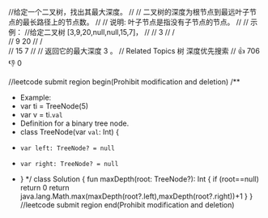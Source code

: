 //给定一个二叉树，找出其最大深度。 
//
// 二叉树的深度为根节点到最远叶子节点的最长路径上的节点数。 
//
// 说明: 叶子节点是指没有子节点的节点。 
//
// 示例： 
//给定二叉树 [3,9,20,null,null,15,7]， 
//
//     3
//   / \
//  9  20
//    /  \
//   15   7 
//
// 返回它的最大深度 3 。 
// Related Topics 树 深度优先搜索 
// 👍 706 👎 0


//leetcode submit region begin(Prohibit modification and deletion)
/**
 * Example:
 * var ti = TreeNode(5)
 * var v = ti.`val`
 * Definition for a binary tree node.
 * class TreeNode(var `val`: Int) {
 *     var left: TreeNode? = null
 *     var right: TreeNode? = null
 * }
 */
class Solution {
    fun maxDepth(root: TreeNode?): Int {
        if (root==null) return 0
        return java.lang.Math.max(maxDepth(root?.left),maxDepth(root?.right))+1
    }
}
//leetcode submit region end(Prohibit modification and deletion)

